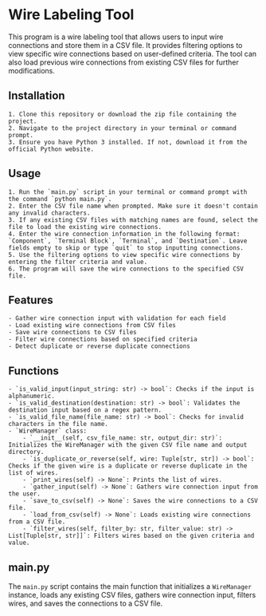 # Wire Labeling Tool
This program is a wire labeling tool that allows users to input wire connections and store them in a CSV file. It provides filtering options to view specific wire connections based on user-defined criteria. The tool can also load previous wire connections from existing CSV files for further modifications.
## Installation
    1. Clone this repository or download the zip file containing the project.
    2. Navigate to the project directory in your terminal or command prompt.
    3. Ensure you have Python 3 installed. If not, download it from the official Python website.
## Usage
    1. Run the `main.py` script in your terminal or command prompt with the command `python main.py`.
    2. Enter the CSV file name when prompted. Make sure it doesn't contain any invalid characters.
    3. If any existing CSV files with matching names are found, select the file to load the existing wire connections.
    4. Enter the wire connection information in the following format: `Component`, `Terminal Block`, `Terminal`, and `Destination`. Leave fields empty to skip or type `quit` to stop inputting connections.
    5. Use the filtering options to view specific wire connections by entering the filter criteria and value.
    6. The program will save the wire connections to the specified CSV file.
## Features
    - Gather wire connection input with validation for each field
    - Load existing wire connections from CSV files
    - Save wire connections to CSV files
    - Filter wire connections based on specified criteria
    - Detect duplicate or reverse duplicate connections
## Functions
    - `is_valid_input(input_string: str) -> bool`: Checks if the input is alphanumeric.
    - `is_valid_destination(destination: str) -> bool`: Validates the destination input based on a regex pattern.
    - `is_valid_file_name(file_name: str) -> bool`: Checks for invalid characters in the file name.
    - `WireManager` class:
        - `__init__(self, csv_file_name: str, output_dir: str)`: Initializes the WireManager with the given CSV file name and output directory.
        - `is_duplicate_or_reverse(self, wire: Tuple[str, str]) -> bool`: Checks if the given wire is a duplicate or reverse duplicate in the list of wires.
        - `print_wires(self) -> None`: Prints the list of wires.
        - `gather_input(self) -> None`: Gathers wire connection input from the user.
        - `save_to_csv(self) -> None`: Saves the wire connections to a CSV file.
        - `load_from_csv(self) -> None`: Loads existing wire connections from a CSV file.
        - `filter_wires(self, filter_by: str, filter_value: str) -> List[Tuple[str, str]]`: Filters wires based on the given criteria and value.
## main.py
The `main.py` script contains the main function that initializes a `WireManager` instance, loads any existing CSV files, gathers wire connection input, filters wires, and saves the connections to a CSV file.
